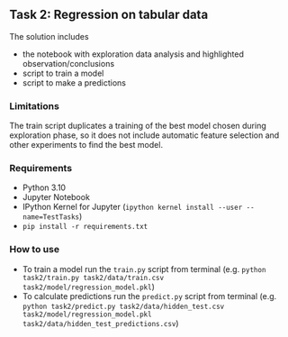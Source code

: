 ## Task 2: Regression on tabular data
The solution includes 
* the notebook with exploration data analysis and highlighted observation/conclusions
* script to train a model
* script to make a predictions

### Limitations
The train script duplicates a training of the best model chosen during exploration phase, so it does not include automatic feature selection and other experiments to find the best model.


### Requirements
* Python 3.10
* Jupyter Notebook
* IPython Kernel for Jupyter (`ipython kernel install --user --name=TestTasks`)
* `pip install -r requirements.txt`

### How to use
* To train a model run the `train.py` script from terminal (e.g. `python task2/train.py task2/data/train.csv task2/model/regression_model.pkl`)
* To calculate predictions run the `predict.py` script from terminal (e.g. `python task2/predict.py task2/data/hidden_test.csv task2/model/regression_model.pkl task2/data/hidden_test_predictions.csv`)


